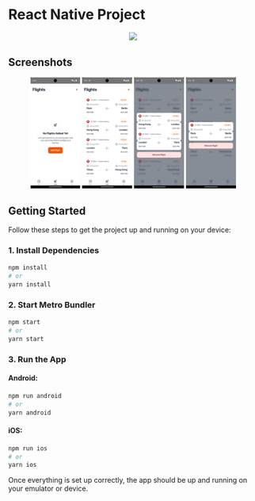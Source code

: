 
# React Native Project

<p align="center">
   <img src="https://github.com/eseente/mvp-flights/blob/dev/sample/flights_demo.gif" width="30%" />
</p>

## Screenshots

<p align="center">
  <img src="./sample/flights_1.png" width="20%" />
  <img src="./sample/flights_2.png" width="20%" />
  <img src="./sample/flights_3.png" width="20%" />
  <img src="./sample/flights_4.png" width="20%" />
</p>

## Getting Started

Follow these steps to get the project up and running on your device:

### 1. Install Dependencies
```bash
npm install
# or
yarn install
```

### 2. Start Metro Bundler
```bash
npm start
# or
yarn start
```

### 3. Run the App

#### Android:
```bash
npm run android
# or
yarn android
```

#### iOS:
```bash
npm run ios
# or
yarn ios
```

Once everything is set up correctly, the app should be up and running on your emulator or device.
